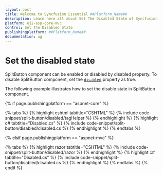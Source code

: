 ```yaml
---
layout: post
title: Welcome to Syncfusion Essential ##Platform_Name##
description: Learn here all about Set The Disabled State of Syncfusion Essential ##Platform_Name## widgets based on HTML5 and jQuery.
platform: ej2-asp-core-mvc
control: Set The Disabled State
publishingplatform: ##Platform_Name##
documentation: ug
---
```



# Set the disabled state

SplitButton component can be enabled or disabled by disabled property. To disable SplitButton component, set the [`disabled`](https://help.syncfusion.com/cr/aspnetcore-js2/Syncfusion.EJ2.SplitButtons.SplitButton.html#Syncfusion_EJ2_SplitButtons_SplitButton_Disabled) property as true.

The following example illustrates how to set the disable state in SplitButton component.

{% if page.publishingplatform == "aspnet-core" %}

{% tabs %}
{% highlight cshtml tabtitle="CSHTML" %}
{% include code-snippet/split-button/disabled/tagHelper %}
{% endhighlight %}
{% highlight c# tabtitle="Disabled.cs" %}
{% include code-snippet/split-button/disabled/disabled.cs %}
{% endhighlight %}
{% endtabs %}

{% elsif page.publishingplatform == "aspnet-mvc" %}

{% tabs %}
{% highlight razor tabtitle="CSHTML" %}
{% include code-snippet/split-button/disabled/razor %}
{% endhighlight %}
{% highlight c# tabtitle="Disabled.cs" %}
{% include code-snippet/split-button/disabled/disabled.cs %}
{% endhighlight %}
{% endtabs %}
{% endif %}

